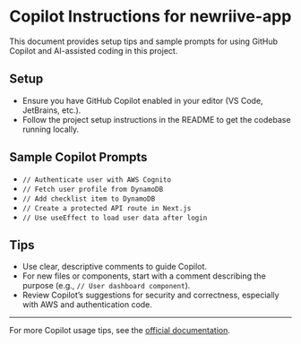 # Copilot Instructions for newriive-app

This document provides setup tips and sample prompts for using GitHub Copilot and AI-assisted coding in this project.

## Setup

- Ensure you have GitHub Copilot enabled in your editor (VS Code, JetBrains, etc.).
- Follow the project setup instructions in the README to get the codebase running locally.

## Sample Copilot Prompts

- `// Authenticate user with AWS Cognito`
- `// Fetch user profile from DynamoDB`
- `// Add checklist item to DynamoDB`
- `// Create a protected API route in Next.js`
- `// Use useEffect to load user data after login`

## Tips

- Use clear, descriptive comments to guide Copilot.
- For new files or components, start with a comment describing the purpose (e.g., `// User dashboard component`).
- Review Copilot’s suggestions for security and correctness, especially with AWS and authentication code.

---

For more Copilot usage tips, see the [official documentation](https://docs.github.com/en/copilot).
